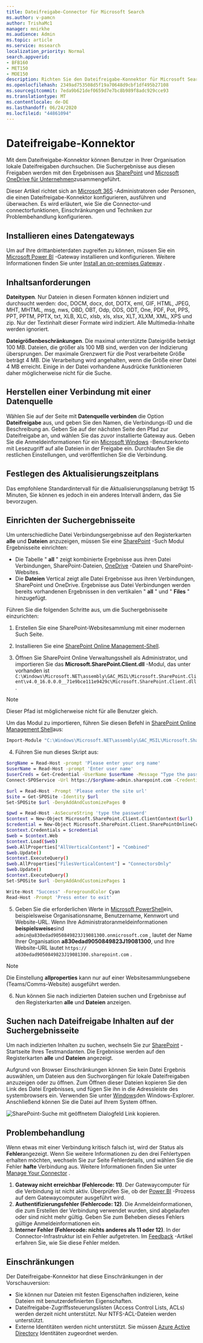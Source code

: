 ```yaml
---
title: Dateifreigabe-Connector für Microsoft Search
ms.author: v-pamcn
author: TrishaMc1
manager: mnirkhe
ms.audience: Admin
ms.topic: article
ms.service: mssearch
localization_priority: Normal
search.appverid:
- BFB160
- MET150
- MOE150
description: Richten Sie den Dateifreigabe-Konnektor für Microsoft Search ein.
ms.openlocfilehash: 2349ad753508d5f19a70648d9cbf1df495b27108
ms.sourcegitcommit: 7eda9b621def0659d7e7bc8b989f8adc929cce93
ms.translationtype: MT
ms.contentlocale: de-DE
ms.lasthandoff: 06/24/2020
ms.locfileid: "44861094"
---
```

# <a name="file-share-connector"></a>Dateifreigabe-Konnektor

Mit dem Dateifreigabe-Konnektor können Benutzer in Ihrer Organisation lokale Dateifreigaben durchsuchen. Die Suchergebnisse aus diesen Freigaben werden mit den Ergebnissen aus [SharePoint](http://sharepoint.com/) und [Microsoft OneDrive für Unternehmen](https://onedrive.live.com/about/business/)zusammengeführt.

Dieser Artikel richtet sich an [Microsoft 365](https://www.microsoft.com/microsoft-365) -Administratoren oder Personen, die einen Dateifreigabe-Konnektor konfigurieren, ausführen und überwachen. Es wird erläutert, wie Sie die Connector-und connectorfunktionen, Einschränkungen und Techniken zur Problembehandlung konfigurieren.

## <a name="install-a-data-gateway"></a>Installieren eines Datengateways
Um auf Ihre drittanbieterdaten zugreifen zu können, müssen Sie ein [Microsoft Power BI](https://msit.powerbi.com/) -Gateway installieren und konfigurieren. Weitere Informationen finden Sie unter [Install an on-premises Gateway](https://docs.microsoft.com/data-integration/gateway/service-gateway-install) .  

## <a name="content-requirements"></a>Inhaltsanforderungen
**Dateitypen**. Nur Dateien in diesen Formaten können indiziert und durchsucht werden: doc, DOCM, docx, dot, DOTX, eml, GIF, HTML, JPEG, MHT, MHTML, msg, nws, OBD, OBT, Odp, ODS, ODT, One, PDF, Pot, PPS, PPT, PPTM, PPTX, txt, XLB, XLC, xlsb, xls, xlsx, XLT, XLXM, XML, XPS und zip. Nur der Textinhalt dieser Formate wird indiziert. Alle Multimedia-Inhalte werden ignoriert.
 
**Dateigrößenbeschränkungen**. Die maximal unterstützte Dateigröße beträgt 100 MB. Dateien, die größer als 100 MB sind, werden von der Indizierung übersprungen. Der maximale Grenzwert für die Post verarbeitete Größe beträgt 4 MB. Die Verarbeitung wird angehalten, wenn die Größe einer Datei 4 MB erreicht. Einige in der Datei vorhandene Ausdrücke funktionieren daher möglicherweise nicht für die Suche.

## <a name="connect-to-a-data-source"></a>Herstellen einer Verbindung mit einer Datenquelle
Wählen Sie auf der Seite mit **Datenquelle verbinden** die Option **Dateifreigabe** aus, und geben Sie den Namen, die Verbindungs-ID und die Beschreibung an. Geben Sie auf der nächsten Seite den Pfad zur Dateifreigabe an, und wählen Sie das zuvor installierte Gateway aus. Geben Sie die Anmeldeinformationen für ein [Microsoft Windows](https://microsoft.com/windows) -Benutzerkonto mit Lesezugriff auf alle Dateien in der Freigabe ein. Durchlaufen Sie die restlichen Einstellungen, und veröffentlichen Sie die Verbindung.

## <a name="set-the-refresh-schedule"></a>Festlegen des Aktualisierungszeitplans
Das empfohlene Standardintervall für die Aktualisierungsplanung beträgt 15 Minuten, Sie können es jedoch in ein anderes Intervall ändern, das Sie bevorzugen.

## <a name="set-up-your-search-results-page"></a>Einrichten der Suchergebnisseite
Um unterschiedliche Datei Verbindungsergebnisse auf den Registerkarten **alle** und **Dateien** anzuzeigen, müssen Sie eine [SharePoint](http://sharepoint.com/) -Such Modul Ergebnisseite einrichten:
- Die Tabelle " **all** " zeigt kombinierte Ergebnisse aus ihren Datei Verbindungen, SharePoint-Dateien, [OneDrive](https://onedrive.live.com/about/business/) -Dateien und SharePoint-Websites. 
- Die **Dateien** Vertical zeigt alle Datei Ergebnisse aus ihren Verbindungen, SharePoint und OneDrive.
Ergebnisse aus Datei Verbindungen werden bereits vorhandenen Ergebnissen in den vertikalen " **all** " und " **Files** " hinzugefügt.

Führen Sie die folgenden Schritte aus, um die Suchergebnisseite einzurichten:
1. Erstellen Sie eine SharePoint-Websitesammlung mit einer modernen Such Seite.

2. Installieren Sie eine [SharePoint Online Management-Shell](https://www.microsoft.com/download/details.aspx?id=35588).

3. Öffnen Sie SharePoint Online Verwaltungsshell als Administrator, und importieren Sie das **Microsoft.SharePoint.Client.dll** -Modul, das unter vorhanden ist `C:\Windows\Microsoft.NET\assembly\GAC_MSIL\Microsoft.SharePoint.Client\v4.0_16.0.0.0__71e9bce111e9429c\Microsoft.SharePoint.Client.dll` .

> [!NOTE]
> Dieser Pfad ist möglicherweise nicht für alle Benutzer gleich.

Um das Modul zu importieren, führen Sie diesen Befehl in [SharePoint Online Management Shell](https://www.microsoft.com/download/details.aspx?id=35588)aus:
```bash
Import-Module "C:\Windows\Microsoft.NET\assembly\GAC_MSIL\Microsoft.SharePoint.Client\v4.0_16.0.0.0__71e9bce111e9429c\Microsoft.SharePoint.Client.dll" 
```

4. Führen Sie nun dieses Skript aus:
```bash
$orgName = Read-Host -prompt 'Please enter your org name'
$userName = Read-Host -prompt 'Enter user name'
$userCreds = Get-Credential -UserName $userName -Message "Type the password"
Connect-SPOService -Url https://$orgName-admin.sharepoint.com -Credential $userCreds

$url = Read-Host -Prompt 'Please enter the site url'
$site = Get-SPOSite -Identity $url
Set-SPOSite $url -DenyAddAndCustomizePages 0

$pwd = Read-Host -AsSecureString 'type the password'
$context = New-Object Microsoft.SharePoint.Client.ClientContext($url)
$credential = New-Object Microsoft.SharePoint.Client.SharePointOnlineCredentials($userName, $pwd)
$context.Credentials = $credential
$web = $context.Web
$context.Load($web)
$web.AllProperties["AllVerticalContent"] = "Combined"
$web.Update()
$context.ExecuteQuery()
$web.AllProperties["FilesVerticalContent"] = "ConnectorsOnly"
$web.Update()
$context.ExecuteQuery()
Set-SPOSite $url -DenyAddAndCustomizePages 1

Write-Host "Success" -ForegroundColor Cyan
Read-Host -Prompt 'Press enter to exit'
```

5. Geben Sie die erforderlichen Werte in [Microsoft PowerShell](https://microsoft.com/powershell)ein, beispielsweise Organisationsname, Benutzername, Kennwort und Website-URL. Wenn Ihre Administratoranmeldeinformationen **beispielsweise**sind `admin@a830edad9050849823J19081300.onmicrosoft.com` , lautet der Name Ihrer Organisation **a830edad9050849823J19081300**, und Ihre Website-URL lautet `https:// a830edad9050849823J19081300.sharepoint.com` .

> [!NOTE]
> Die Einstellung **allproperties** kann nur auf einer Websitesammlungsebene (Teams/Comms-Website) ausgeführt werden.

6. Nun können Sie nach indizierten Dateien suchen und Ergebnisse auf den Registerkarten **alle** und **Dateien** anzeigen.

## <a name="search-for-file-share-content-in-the-search-results-page"></a>Suchen nach Dateifreigabe Inhalten auf der Suchergebnisseite
Um nach indizierten Inhalten zu suchen, wechseln Sie zur [SharePoint](http://sharepoint.com/) -Startseite Ihres Testmandanten. Die Ergebnisse werden auf den Registerkarten **alle** und **Dateien** angezeigt.

Aufgrund von Browser Einschränkungen können Sie kein Datei Ergebnis auswählen, um Dateien aus den Suchvorgängen für lokale Dateifreigaben anzuzeigen oder zu öffnen. Zum Öffnen dieser Dateien kopieren Sie den Link des Datei Ergebnisses, und fügen Sie ihn in die Adressleiste des systembrowsers ein. Verwenden Sie unter [Windows](https://microsoft.com/windows)den Windows-Explorer. Anschließend können Sie die Datei auf Ihrem System öffnen.

![SharePoint-Suche mit geöffnetem Dialogfeld Link kopieren.](media/fileshare-search.png)

## <a name="troubleshooting"></a>Problembehandlung
Wenn etwas mit einer Verbindung kritisch falsch ist, wird der Status als **Fehler**angezeigt. Wenn Sie weitere Informationen zu den drei Fehlertypen erhalten möchten, wechseln Sie zur Seite Fehlerdetails, und wählen Sie die Fehler **hafte** Verbindung aus. Weitere Informationen finden Sie unter [Manage Your Connector](manage-connector.md) .
1. **Gateway nicht erreichbar (Fehlercode: 11)**. Der Gatewaycomputer für die Verbindung ist nicht aktiv. Überprüfen Sie, ob der [Power BI](https://msit.powerbi.com/) -Prozess auf dem Gatewaycomputer ausgeführt wird.
2. **Authentifizierungsfehler (Fehlercode: 12)**. Die Anmeldeinformationen, die zum Erstellen der Verbindung verwendet wurden, sind abgelaufen oder sind nicht mehr gültig. Geben Sie zum Beheben dieses Fehlers gültige Anmeldeinformationen ein.
3. **Interner Fehler (Fehlercode: nichts anderes als 11 oder 12)**. In der Connector-Infrastruktur ist ein Fehler aufgetreten. Im [Feedback](connectors-feedback.md) -Artikel erfahren Sie, wie Sie diese Fehler melden.

## <a name="limitations"></a>Einschränkungen
Der Dateifreigabe-Konnektor hat diese Einschränkungen in der Vorschauversion:
* Sie können nur Dateien mit festen Eigenschaften indizieren, keine Dateien mit benutzerdefinierten Eigenschaften.
* Dateifreigabe-Zugriffssteuerungslisten (Access Control Lists, ACLs) werden derzeit nicht unterstützt. Nur NTFS-ACL-Dateien werden unterstützt.
* Externe Identitäten werden nicht unterstützt. Sie müssen [Azure Active Directory](https://docs.microsoft.com/azure/active-directory/) Identitäten zugeordnet werden.
